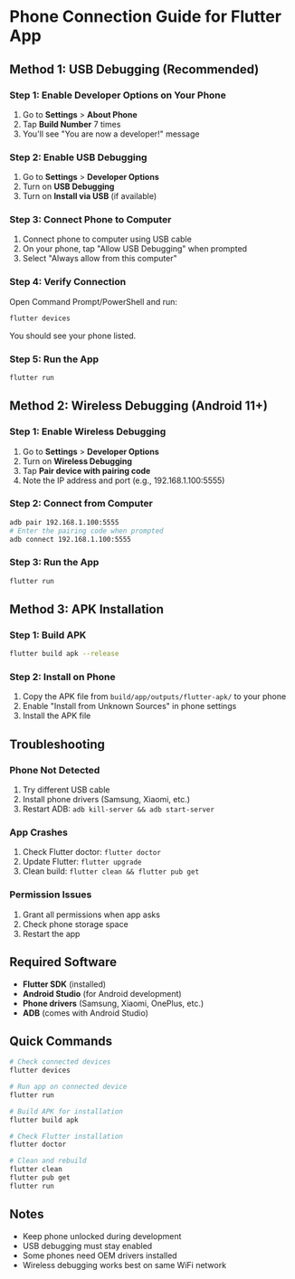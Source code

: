 # Phone Connection Guide for Flutter App

## Method 1: USB Debugging (Recommended)

### Step 1: Enable Developer Options on Your Phone
1. Go to **Settings** > **About Phone**
2. Tap **Build Number** 7 times
3. You'll see "You are now a developer!" message

### Step 2: Enable USB Debugging
1. Go to **Settings** > **Developer Options**
2. Turn on **USB Debugging**
3. Turn on **Install via USB** (if available)

### Step 3: Connect Phone to Computer
1. Connect phone to computer using USB cable
2. On your phone, tap "Allow USB Debugging" when prompted
3. Select "Always allow from this computer"

### Step 4: Verify Connection
Open Command Prompt/PowerShell and run:
```bash
flutter devices
```
You should see your phone listed.

### Step 5: Run the App
```bash
flutter run
```

## Method 2: Wireless Debugging (Android 11+)

### Step 1: Enable Wireless Debugging
1. Go to **Settings** > **Developer Options**
2. Turn on **Wireless Debugging**
3. Tap **Pair device with pairing code**
4. Note the IP address and port (e.g., 192.168.1.100:5555)

### Step 2: Connect from Computer
```bash
adb pair 192.168.1.100:5555
# Enter the pairing code when prompted
adb connect 192.168.1.100:5555
```

### Step 3: Run the App
```bash
flutter run
```

## Method 3: APK Installation

### Step 1: Build APK
```bash
flutter build apk --release
```

### Step 2: Install on Phone
1. Copy the APK file from `build/app/outputs/flutter-apk/` to your phone
2. Enable "Install from Unknown Sources" in phone settings
3. Install the APK file

## Troubleshooting

### Phone Not Detected
1. Try different USB cable
2. Install phone drivers (Samsung, Xiaomi, etc.)
3. Restart ADB: `adb kill-server && adb start-server`

### App Crashes
1. Check Flutter doctor: `flutter doctor`
2. Update Flutter: `flutter upgrade`
3. Clean build: `flutter clean && flutter pub get`

### Permission Issues
1. Grant all permissions when app asks
2. Check phone storage space
3. Restart the app

## Required Software
- **Flutter SDK** (installed)
- **Android Studio** (for Android development)
- **Phone drivers** (Samsung, Xiaomi, OnePlus, etc.)
- **ADB** (comes with Android Studio)

## Quick Commands
```bash
# Check connected devices
flutter devices

# Run app on connected device
flutter run

# Build APK for installation
flutter build apk

# Check Flutter installation
flutter doctor

# Clean and rebuild
flutter clean
flutter pub get
flutter run
```

## Notes
- Keep phone unlocked during development
- USB debugging must stay enabled
- Some phones need OEM drivers installed
- Wireless debugging works best on same WiFi network
